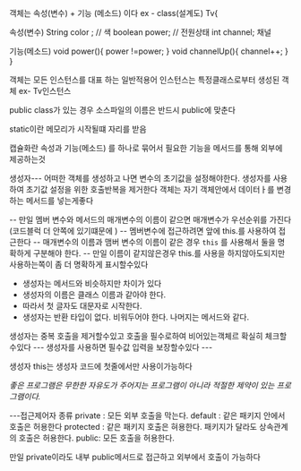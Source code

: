 객체는 속성(변수) + 기능 (메소드) 이다 
ex -
class(설계도) Tv{ 

속성(변수)
String color ; // 색
boolean power; // 전원상태
int channel; 채널

기능(메소드)
void power(){
 power !=power;
}
void channelUp(){
channel++;
}
}

객체는 모든 인스턴스를 대표 하는 일반적용어
인스턴스는 특정클래스로부터 생성된 객체  ex- Tv인스턴스

public class가 있는 경우 소스파일의 이름은 반드시 public에 맞춘다 

static이란 메모리가 시작될떄 자리를 받음

캡슐화란 속성과 기능(메소드) 를 하나로 묶어서 필요한 기능을 메서드를 통해 외부에 제공하는것


생성자---
어떠한 객체를 생성하고 나면  변수의 초기값을 설정해야한다.
생성자를 사용하여 초기값 설정을 위한 호출반복을 제거한다
객체는 자기 객체안에서 데이터ㅏ를 변경하는 메서드를 넣는게좋다


-- 만일 멤버 변수와 메서드의 매개변수의 이름이 같으면  매개변수가 우선순위를 가진다 (코드블럭 더 안쪽에 있기떄문에 )
-- 멤버변수에 접근하려면 앞에 this.를 사용하여 접근한다
-- 매개변수의 이름과 맴버 변수의 이름이 같은 경우 `this` 를 사용해서 둘을 명확하게 구분해야 한다.
-- 만일 이름이 같지않은경우 this.를 사용을 하지않아도되지만 사용하는쪽이 좀 더 명확하게 표시할수있다 

* 생성자는 메서드와 비슷하지만 차이가 있다
* 생성자의 이름은 클래스 이름과 같아야 한다.
* 따라서 첫 글자도 대문자로 시작한다. 
* 생성자는 반환 타입이 없다. 비워두어야 한다.
  나머지는 메서드와 같다.

생성자는 중복 호출을 제거할수있고 호출을 필수로하여 비어있는객체르 확실히 체크할수있다
--- 생성자를 사용하면 필수값 입력을 보장할수있다 ---

생성자 this는 생성자 코드에 첫줄에서만 사용이가능하다

*좋은 프로그램은 무한한 자유도가 주어지는 프로그램이 아니라 적절한 제약이 있는 프로그램이다.*

---접근제어자 종류
private : 모든 외부 호출을 막는다.
default : 같은 패키지 안에서 호출은 허용한다
protected : 같은 패키지 호출은 혀용한다. 패키지가 달라도 상속관계의 호출은 허용한다.
public: 모든 호출을 허용한다.

만일 private이라도 내부 public메서드로 접근하고 외부에서 호출이 가능하다

